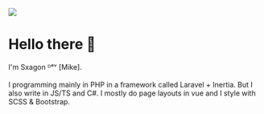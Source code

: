 ![](https://raw.githubusercontent.com/rodrigograca31/rodrigograca31/master/matrix.svg)

# Hello there 👋<br/>
I'm Sxagon ᴰᵉᵛ [Mike].<br/><br/>
I programming mainly in PHP in a framework called Laravel + Inertia.
But I also write in JS/TS and C#.
I mostly do page layouts in vue and I style with SCSS & Bootstrap.
